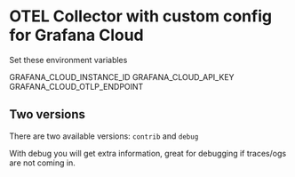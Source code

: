 # OTEL Collector with custom config for Grafana Cloud

Set these environment variables

GRAFANA_CLOUD_INSTANCE_ID
GRAFANA_CLOUD_API_KEY
GRAFANA_CLOUD_OTLP_ENDPOINT


## Two versions

There are two available versions: `contrib` and `debug`

With debug you will get extra information, great for debugging if traces/ogs are not coming in.
